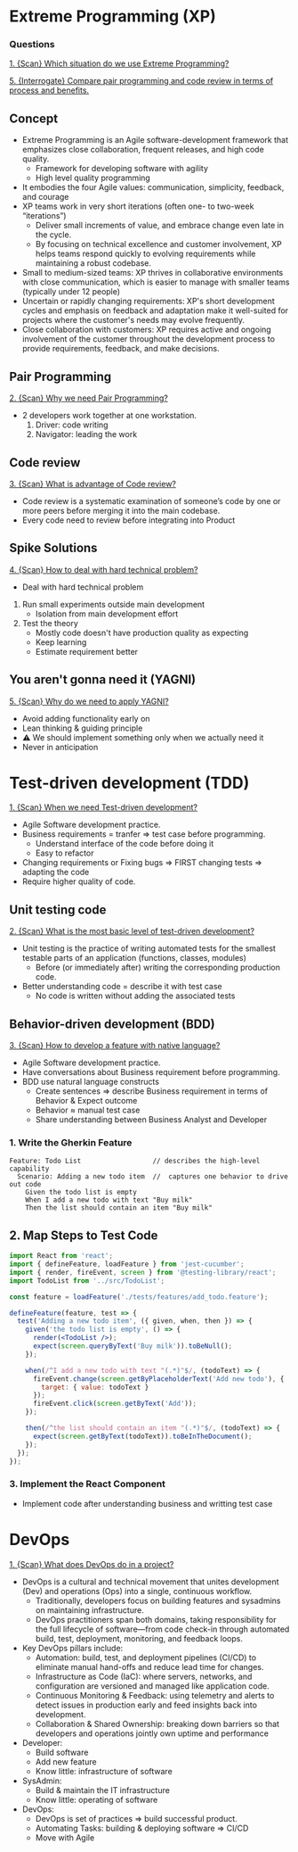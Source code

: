 # Extreme Programming (XP)

### Questions

[1. {Scan} Which situation do we use Extreme Programming?](./Developing_Questions.md#extreme-programming-1)

[5. {Interrogate} Compare pair programming and code review in terms of process and benefits.](./Developing_Questions.md#extreme-programming-5)

## Concept

- Extreme Programming is an Agile software-development framework that emphasizes close collaboration, frequent releases, and high code quality.
  - Framework for developing software with agility
  - High level quality programming
- It embodies the four Agile values: communication, simplicity, feedback, and courage
- XP teams work in very short iterations (often one- to two-week “iterations”)
  - Deliver small increments of value, and embrace change even late in the cycle. 
  - By focusing on technical excellence and customer involvement, XP helps teams respond quickly to evolving requirements while maintaining a robust codebase.
- Small to medium-sized teams: XP thrives in collaborative environments with close communication, which is easier to manage with smaller teams (typically under 12 people)
- Uncertain or rapidly changing requirements: XP's short development cycles and emphasis on feedback and adaptation make it well-suited for projects where the customer's needs may evolve frequently.
- Close collaboration with customers: XP requires active and ongoing involvement of the customer throughout the development process to provide requirements, feedback, and make decisions.


## Pair Programming

[2. {Scan} Why we need Pair Programming?](./Developing_Questions.md#extreme-programming-2)

- 2 developers work together at one workstation. 
  1. Driver: code writing
  2. Navigator: leading the work

## Code review

[3. {Scan} What is advantage of Code review?](./Developing_Questions.md#extreme-programming-3)

- Code review is a systematic examination of someone’s code by one or more peers before merging it into the main codebase.
- Every code need to review before integrating into Product

## Spike Solutions

[4. {Scan} How to deal with hard technical problem?](./Developing_Questions.md#extreme-programming-4)

- Deal with hard technical problem
1. Run small experiments outside main development
    - Isolation from main development effort
2. Test the theory
    - Mostly code doesn't have production quality as expecting
    - Keep learning
    - Estimate requirement better

## You aren't gonna need it (YAGNI)

[5. {Scan} Why do we need to apply YAGNI?](./Developing_Questions.md#extreme-programming-5)

- Avoid adding functionality early on
- Lean thinking & guiding principle
- ⚠️ We should implement something only when we actually need it
- Never in anticipation

# Test-driven development (TDD)

[1. {Scan} When we need Test-driven development?](./Developing_Questions.md#tdd-1)

- Agile Software development practice.
- Business requirements = tranfer => test case before programming.
  - Understand interface of the code before doing it
  - Easy to refactor
- Changing requirements or Fixing bugs => FIRST changing tests => adapting the code
- Require higher quality of code.

## Unit testing code

[2. {Scan} What is the most basic level of test-driven development?](./Developing_Questions.md#tdd-2)

- Unit testing is the practice of writing automated tests for the smallest testable parts of an application (functions, classes, modules) 
  - Before (or immediately after) writing the corresponding production code. 
- Better understanding code = describe it with test case
  - No code is written without adding the associated tests

## Behavior-driven development (BDD)

[3. {Scan} How to develop a feature with native language?](./Developing_Questions.md#tdd-3)

- Agile Software development practice.
- Have conversations about Business requirement before programming.
- BDD use natural language constructs
  - Create sentences => describe Business requirement in terms of Behavior & Expect outcome
  - Behavior ≈ manual test case
  - Share understanding between Business Analyst and Developer

### 1. Write the Gherkin Feature

```gherkin
Feature: Todo List                  // describes the high-level capability
  Scenario: Adding a new todo item  //  captures one behavior to drive out code
    Given the todo list is empty
    When I add a new todo with text "Buy milk"
    Then the list should contain an item "Buy milk"
```

## 2. Map Steps to Test Code

```jsx
import React from 'react';
import { defineFeature, loadFeature } from 'jest-cucumber';
import { render, fireEvent, screen } from '@testing-library/react';
import TodoList from '../src/TodoList';

const feature = loadFeature('./tests/features/add_todo.feature');

defineFeature(feature, test => {
  test('Adding a new todo item', ({ given, when, then }) => {
    given('the todo list is empty', () => {
      render(<TodoList />);
      expect(screen.queryByText('Buy milk')).toBeNull();
    });

    when(/^I add a new todo with text "(.*)"$/, (todoText) => {
      fireEvent.change(screen.getByPlaceholderText('Add new todo'), {
        target: { value: todoText }
      });
      fireEvent.click(screen.getByText('Add'));
    });

    then(/^the list should contain an item "(.*)"$/, (todoText) => {
      expect(screen.getByText(todoText)).toBeInTheDocument();
    });
  });
});
```

### 3. Implement the React Component

- Implement code after understanding business and writting test case

# DevOps

[1. {Scan} What does DevOps do in a project?](./Developing_Questions.md#devops-1)

- DevOps is a cultural and technical movement that unites development (Dev) and operations (Ops) into a single, continuous workflow. 
  - Traditionally, developers focus on building features and sysadmins on maintaining infrastructure. 
  - DevOps practitioners span both domains, taking responsibility for the full lifecycle of software—from code check-in through automated build, test, deployment, monitoring, and feedback loops. 
- Key DevOps pillars include:
  - Automation: build, test, and deployment pipelines (CI/CD) to eliminate manual hand-offs and reduce lead time for changes.
  - Infrastructure as Code (IaC): where servers, networks, and configuration are versioned and managed like application code.
  - Continuous Monitoring & Feedback: using telemetry and alerts to detect issues in production early and feed insights back into development.
  - Collaboration & Shared Ownership: breaking down barriers so that developers and operations jointly own uptime and performance
- Developer:
  - Build software
  - Add new feature
  - Know little: infrastructure of software
- SysAdmin:
  - Build & maintain the IT infrastructure
  - Know little: operating of software
- DevOps:
  - DevOps is set of practices => build successful product.
  - Automating Tasks: building & deploying software => CI/CD
  - Move with Agile